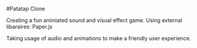 #Patatap Clone 

Creating a fun animiated sound and visual effect game.
Using external libaraires: Paper.js

Taking usage of audio and animations to make a friendly 
user experience. 